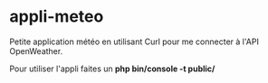 # appli-meteo

Petite application météo en utilisant Curl pour me connecter à l'API OpenWeather.

Pour utiliser l'appli faites un **php bin/console -t public/**
